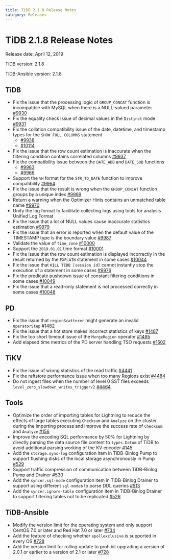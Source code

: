 ```yaml
---
title: TiDB 2.1.8 Release Notes
category: Releases
---
```


# TiDB 2.1.8 Release Notes

Release date: April 12, 2019

TiDB version: 2.1.8

TiDB-Ansible version: 2.1.8

## TiDB

- Fix the issue that the processing logic of `GROUP_CONCAT` function is incompatible with MySQL when there is a NULL-valued parameter [#9930](https://github.com/pingcap/tidb/pull/9930)
- Fix the equality check issue of decimal values in the `Distinct` mode [#9931](https://github.com/pingcap/tidb/pull/9931)
- Fix the collation compatibility issue of the date, datetime, and timestamp types for the `SHOW FULL COLUMNS` statement
    - [#9938](https://github.com/pingcap/tidb/pull/9938)
    - [#10114](https://github.com/pingcap/tidb/pull/10114)
- Fix the issue that the row count estimation is inaccurate when the filtering condition contains correlated columns [#9937](https://github.com/pingcap/tidb/pull/9937)
- Fix the compatibility issue between the `DATE_ADD` and `DATE_SUB` functions
    - [#9963](https://github.com/pingcap/tidb/pull/9963)
    - [#9966](https://github.com/pingcap/tidb/pull/9966)
- Support the `%H` format for the `STR_TO_DATE` function to improve compatibility [#9964](https://github.com/pingcap/tidb/pull/9964)
- Fix the issue that the result is wrong when the `GROUP_CONCAT` function groups by a unique index [#9969](https://github.com/pingcap/tidb/pull/9969)
- Return a warning when the Optimizer Hints contains an unmatched table name [#9970](https://github.com/pingcap/tidb/pull/9970)
- Unify the log format to facilitate collecting logs using tools for analysis Unified Log Format
- Fix the issue that a lot of NULL values cause inaccurate statistics estimation [#9979](https://github.com/pingcap/tidb/pull/9979)
- Fix the issue that an error is reported when the default value of the TIMESTAMP type is the boundary value [#9987](https://github.com/pingcap/tidb/pull/9987)
- Validate the value of `time_zone` [#10000](https://github.com/pingcap/tidb/pull/10000)  
- Support the `2019.01.01` time format [#10001](https://github.com/pingcap/tidb/pull/10001)
- Fix the issue that the row count estimation is displayed incorrectly in the result returned by the `EXPLAIN` statement in some cases [#10044](https://github.com/pingcap/tidb/pull/10044)
- Fix the issue that `KILL TIDB [session id]` cannot instantly stop the execution of a statement in some cases [#9976](https://github.com/pingcap/tidb/pull/9976)
- Fix the predicate pushdown issue of constant filtering conditions in some cases [#10049](https://github.com/pingcap/tidb/pull/10049)
- Fix the issue that a read-only statement is not processed correctly in some cases [#10048](https://github.com/pingcap/tidb/pull/10048)

## PD

- Fix the issue that `regionScatterer` might generate an invalid `OperatorStep` [#1482](https://github.com/pingcap/pd/pull/1482) 
- Fix the issue that a hot store makes incorrect statistics of keys [#1487](https://github.com/pingcap/pd/pull/1487)
- Fix the too short timeout issue of the `MergeRegion` operator [#1495](https://github.com/pingcap/pd/pull/1495)
- Add elapsed time metrics of the PD server handling TSO requests [#1502](https://github.com/pingcap/pd/pull/1502)

## TiKV

- Fix the issue of wrong statistics of the read traffic [#4441](https://github.com/tikv/tikv/pull/4441)
- Fix the raftstore performance issue when too many Regions exist [#4484](https://github.com/tikv/tikv/pull/4484)  
- Do not ingest files when the number of level 0 SST files exceeds `level_zero_slowdown_writes_trigger/2` [#4464](https://github.com/tikv/tikv/pull/4464) 

## Tools

- Optimize the order of importing tables for Lightning to reduce the effects of large tables executing `Checksum` and `Analyze` on the cluster during the importing process and improve the success rate of `Checksum` and `Analyze` [#156](https://github.com/pingcap/tidb-lightning/pull/156)
- Improve the encoding SQL performance by 50% for Lightning by directly parsing the data source file content to `types.Datum` of TiDB to avoid additional parsing working of the KV encoder [#145](https://github.com/pingcap/tidb-lightning/pull/145)
- Add the `storage.sync-log` configuration item in TiDB-Binlog Pump to support flushing disks of the local storage asynchronously in Pump [#529](https://github.com/pingcap/tidb-binlog/pull/529)
- Support traffic compression of communication between TiDB-Binlog Pump and Drainer [#530](https://github.com/pingcap/tidb-binlog/pull/530)
- Add the `syncer.sql-mode` configuration item in TiDB-Binlog Drainer to support using different `sql-mode`s to parse DDL queries [#513](https://github.com/pingcap/tidb-binlog/pull/513)
- Add the `syncer.ignore-table` configuration item in TiDB-Binlog Drainer to support filtering tables not to be replicated [#526](https://github.com/pingcap/tidb-binlog/pull/526)

## TiDB-Ansible

- Modify the version limit for the operating system and only support CentOS 7.0 or later and Red Hat 7.0 or later [#734](https://github.com/pingcap/tidb-ansible/pull/734)
- Add the feature of checking whether `epollexclusive` is supported in every OS [#728](https://github.com/pingcap/tidb-ansible/pull/728)
- Add the version limit for rolling update to prohibit upgrading a version of 2.0.1 or earlier to a version of 2.1 or later [#728](https://github.com/pingcap/tidb-ansible/pull/728)
